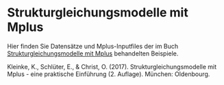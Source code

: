 # Strukturgleichungsmodelle mit Mplus

Hier finden Sie Datensätze und Mplus-Inputfiles der im Buch [Strukturgleichungsmodelle mit Mplus]([https://www.degruyter.com/view/product/221379](https://www.degruyter.com/document/doi/10.1515/9783486989458/html)) behandelten Beispiele.

Kleinke, K., Schlüter, E., & Christ, O. (2017). Strukturgleichungsmodelle mit Mplus - eine praktische Einführung (2. Auflage). München: Oldenbourg.

